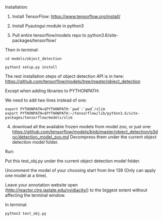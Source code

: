 Installation: 

1. Install TensorFlow: https://www.tensorflow.org/install/
							
2. Install Pyautogui module in python3
							
3. Pull entire tensorflow/models repo to python3.6/site-packages/tensorflow/

Then in terminal: 

	cd models/object_detection

	python3 setup.py install

The rest installation steps of object detection API is in here: 
https://github.com/tensorflow/models/tree/master/object_detection

Except when adding libraries to PYTHONPATH:

We need to add two lines instead of one:

	export PYTHONPATH=$PYTHONPATH:`pwd`:`pwd`/slim
	export PYTHONPATH=$PYTHONPATH:~/tensorflow/lib/python3.6/site-packages/tensorflow/models/slim
              
4. download all the available frozen models from model zoo, or just one:
              https://github.com/tensorflow/models/blob/master/object_detection/g3doc/detection_model_zoo.md
              Decompress them under the current object detection model folder.
              

Run: 

Put this test_obj.py under the current object detection model folder. 
     
Uncomment the model of your choosing start from line 139 (Only can apply one model at a time).
     
Leave your annotation website open (http://reactor.ctre.iastate.edu/nvidiacity/) to the biggest extent without affecting the terminal window.
     
In terminal: 

	python3 test_obj.py
     
